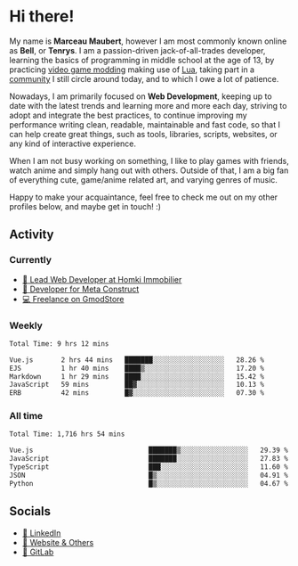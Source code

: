 # Hi there!

My name is **Marceau Maubert**, however I am most commonly known online as **Bell**, or **Tenrys**. I am a passion-driven jack-of-all-trades developer, learning the basics of programming in middle school at the age of 13, by practicing [video game modding](https://garrysmod.com) making use of [Lua](https://lua.org), taking part in a [community](https://metastruct.net) I still circle around today, and to which I owe a lot of patience.

Nowadays, I am primarily focused on **Web Development**, keeping up to date with the latest trends and learning more and more each day, striving to adopt  and integrate the best practices, to continue improving my performance writing clean, readable, maintainable and fast code, so that I can help create great things, such as tools, libraries, scripts, websites, or any kind of interactive experience.

When I am not busy working on something, I like to play games with friends, watch anime and simply hang out with others. Outside of that, I am a big fan of everything cute, game/anime related art, and varying genres of music.

Happy to make your acquaintance, feel free to check me out on my other profiles below, and maybe get in touch! :)

## Activity

### Currently

- [🏢 Lead Web Developer at Homki Immobilier](https://homki-immobilier.com)
- [🎈 Developer for Meta Construct](https://metastruct.net)
- [💻 Freelance on GmodStore](https://www.gmodstore.com/users/Tenrys)

### Weekly
<!--START_SECTION:wakaWeekly-->

```txt
Total Time: 9 hrs 12 mins

Vue.js       2 hrs 44 mins   ███████░░░░░░░░░░░░░░░░░░   28.26 %
EJS          1 hr 40 mins    ████▒░░░░░░░░░░░░░░░░░░░░   17.20 %
Markdown     1 hr 29 mins    ████░░░░░░░░░░░░░░░░░░░░░   15.42 %
JavaScript   59 mins         ██▓░░░░░░░░░░░░░░░░░░░░░░   10.13 %
ERB          42 mins         █▓░░░░░░░░░░░░░░░░░░░░░░░   07.30 %
```

<!--END_SECTION:wakaWeekly-->

### All time
<!--START_SECTION:wakaTotal-->

```txt
Total Time: 1,716 hrs 54 mins

Vue.js                             ███████▒░░░░░░░░░░░░░░░░░   29.39 %
JavaScript                         ███████░░░░░░░░░░░░░░░░░░   27.83 %
TypeScript                         ███░░░░░░░░░░░░░░░░░░░░░░   11.60 %
JSON                               █▒░░░░░░░░░░░░░░░░░░░░░░░   04.91 %
Python                             █▒░░░░░░░░░░░░░░░░░░░░░░░   04.67 %
```

<!--END_SECTION:wakaTotal-->

## Socials

- [👔 LinkedIn](https://www.linkedin.com/in/marceau-maubert)
- [🔗 Website & Others](https://bell.moe)
- [🦊 GitLab](https://gitlab.com/Tenrys)
